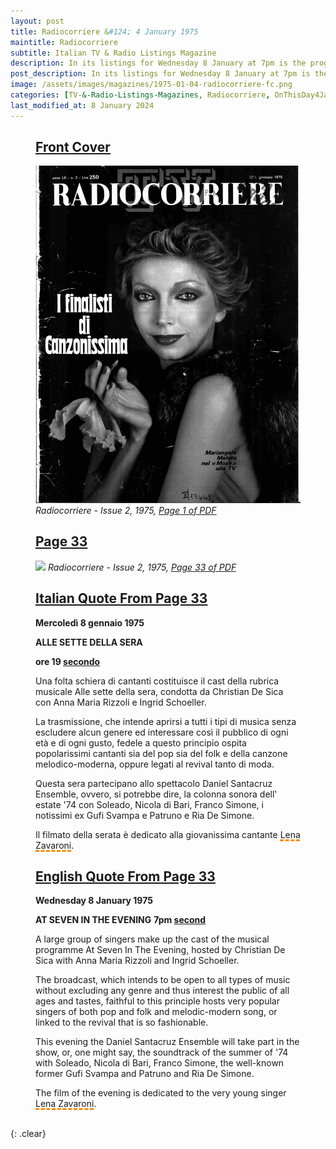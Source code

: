 ```yaml
---
layout: post
title: Radiocorriere &#124; 4 January 1975
maintitle: Radiocorriere
subtitle: Italian TV & Radio Listings Magazine
description: In its listings for Wednesday 8 January at 7pm is the programme &quot;AT SEVEN IN THE EVENING&quot; its film of the evening was about Lena Zavaroni.
post_description: In its listings for Wednesday 8 January at 7pm is the programme &quot;AT SEVEN IN THE EVENING&quot; its film of the evening was about Lena Zavaroni.
image: /assets/images/magazines/1975-01-04-radiocorriere-fc.png
categories: [TV-&-Radio-Listings-Magazines, Radiocorriere, OnThisDay4January, Year-1975]
last_modified_at: 8 January 2024
---
```


<figure class="fig1">
<h2 id="infobox1"><a href="#infobox1">Front Cover</a></h2>
<a href="/assets/images/magazines/1975-01-04-radiocorriere-fc.png"><img src="/assets/images/magazines/1975-01-04-radiocorriere-fc.png" class="full-width zoom-in" /></a>
<cite>Radiocorriere - Issue 2, 1975, <a class="external-link" href="/assets/pdf/RC-1975-02_text.pdf">Page 1 of PDF</a></cite>
</figure>

<figure class="fig2">
<h2 id="infobox2"><a href="#infobox2">Page 33</a></h2>
<a href="/assets/images/magazines/1975-01-04-radiocorriere-page33.png"><img src="/assets/images/magazines/1975-01-04-radiocorriere-page33.png" class="full-width zoom-in" /></a>
<cite>Radiocorriere - Issue 2, 1975, <a class="external-link" href="/assets/pdf/RC-1975-02_text.pdf#page=33">Page 33 of PDF</a></cite>
</figure>

<figure class="fig3">
<h2 id="infobox3"><a href="#infobox3">Italian Quote From Page 33</a></h2>
<p><strong>Mercoledì 8 gennaio 1975</strong></p>
<p><strong>ALLE SETTE DELLA SERA</strong></p>
<p><strong>ore 19 <a class="external-link" href="https://en.wikipedia.org/wiki/Rai_2#:~:text=The%20channel%20was%20initially%20referred%20to%20as%20%22Secondo%20Programma%22.">secondo</a></strong></p>
<p>Una folta schiera di cantanti costituisce il cast della rubrica musicale Alle sette della sera, condotta da Christian De Sica con Anna Maria Rizzoli e Ingrid Schoeller.</p>
<p>La trasmissione, che intende aprirsi a tutti i tipi di musica senza escludere alcun genere ed interessare così il pubblico di ogni età e di ogni gusto, fedele a questo principio ospita popolarissimi cantanti sia del pop sia del folk e della canzone melodico-moderna, oppure legati al revival tanto di moda.</p>
<p>Questa sera partecipano allo spettacolo Daniel Santacruz Ensemble, ovvero, si potrebbe dire, la colonna sonora dell' estate '74 con Soleado, Nicola di Bari, Franco Simone, i notissimi ex Gufi Svampa e Patruno e Ria De Simone.</p>
<p>Il filmato della serata è dedicato alla giovanissima cantante <span style="text-decoration: underline dashed darkorange 3px;">Lena Zavaroni</span>.</p>
</figure>

<figure class="fig3">
<h2 id="infobox4"><a href="#infobox4">English Quote From Page 33</a></h2>
<p><strong>Wednesday 8 January 1975</strong></p>
<strong>AT SEVEN IN THE EVENING</strong>
<strong>7pm <a class="external-link" href="https://en.wikipedia.org/wiki/Rai_2#:~:text=The%20channel%20was%20initially%20referred%20to%20as%20%22Secondo%20Programma%22.">second</a></strong>
<p>A large group of singers make up the cast of the musical programme At Seven In The Evening, hosted by Christian De Sica with Anna Maria Rizzoli and Ingrid Schoeller.</p>
<p>The broadcast, which intends to be open to all types of music without excluding any genre and thus interest the public of all ages and tastes, faithful to this principle hosts very popular singers of both pop and folk and melodic-modern song, or linked to the revival that is so fashionable.</p>
<p>This evening the Daniel Santacruz Ensemble will take part in the show, or, one might say, the soundtrack of the summer of '74 with Soleado, Nicola di Bari, Franco Simone, the well-known former Gufi Svampa and Patruno and Ria De Simone.</p>
<p>The film of the evening is dedicated to the very young singer <span style="text-decoration: underline dashed darkorange 3px;">Lena Zavaroni</span>.</p>
</figure>
<br />{: .clear}

